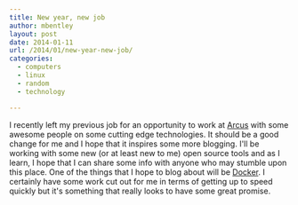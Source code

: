 ```yaml
---
title: New year, new job
author: mbentley
layout: post
date: 2014-01-11
url: /2014/01/new-year-new-job/
categories:
  - computers
  - linux
  - random
  - technology

---
```

I recently left my previous job for an opportunity to work at [Arcus][1] with some awesome people on some cutting edge technologies. It should be a good change for me and I hope that it inspires some more blogging. I'll be working with some new (or at least new to me) open source tools and as I learn, I hope that I can share some info with anyone who may stumble upon this place. One of the things that I hope to blog about will be [Docker][2]. I certainly have some work cut out for me in terms of getting up to speed quickly but it's something that really looks to have some great promise.

  [1]: http://arcus.io
  [2]: http://www.docker.io
